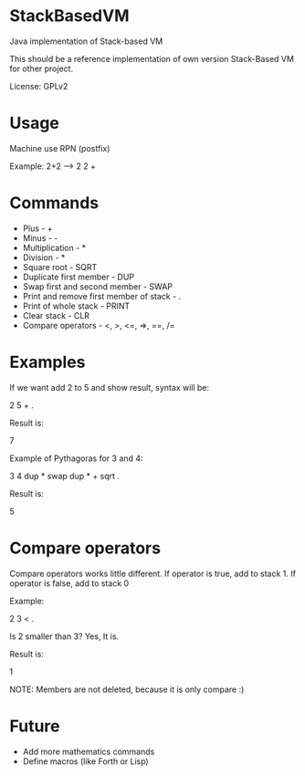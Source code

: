StackBasedVM
============

Java implementation of Stack-based VM

This should be a reference implementation of own version Stack-Based VM for other project.

License: GPLv2

Usage
=============

Machine use RPN (postfix)

Example: 2+2 --> 2 2 +

Commands
============

+ Plus - +
+ Minus - -
+ Multiplication - *
+ Division - *
+ Square root - SQRT
+ Duplicate first member - DUP
+ Swap first and second member - SWAP
+ Print and remove first member of stack - .
+ Print of whole stack - PRINT
+ Clear stack - CLR
+ Compare operators - <, >, <=, =>, ==, /=

Examples
============

If we want add 2 to 5 and show result, syntax will be:

2 5 + .

Result is:

7

Example of Pythagoras for 3 and 4:

3 4 dup * swap dup * + sqrt .

Result is: 

5

Compare operators
=======================

Compare operators works little different. If operator is true, add to stack 1. If operator is false, add to stack 0

Example:

2 3 < .

Is 2 smaller than 3? Yes, It is.

Result is:

1

NOTE: Members are not deleted, because it is only compare :)

Future
===========

+ Add more mathematics commands
+ Define macros (like Forth or Lisp)
